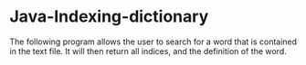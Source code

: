 # Java-Indexing-dictionary
The following program allows the user to search for a word that is contained in the text file.
It will then return all indices, and the definition of the word.
